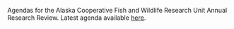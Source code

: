 Agendas for the Alaska Cooperative Fish and Wildlife Research Unit Annual Research Review.
Latest agenda available [here](https://jmuehlbauer-usgs.github.io/CCM/AKCFWRU-ResearchReview2023.pdf).
